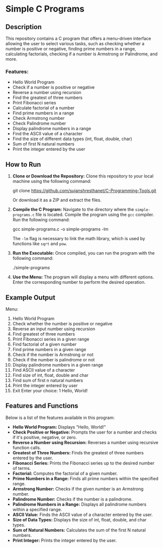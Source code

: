 Simple C Programs
=================

Description
-----------

This repository contains a C program that offers a menu-driven interface allowing the user to select various tasks, such as checking whether a number is positive or negative, finding prime numbers in a range, calculating factorials, checking if a number is Armstrong or Palindrome, and more.

### Features:

*   Hello World Program
*   Check if a number is positive or negative
*   Reverse a number using recursion
*   Find the greatest of three numbers
*   Print Fibonacci series
*   Calculate factorial of a number
*   Find prime numbers in a range
*   Check Armstrong number
*   Check Palindrome number
*   Display palindrome numbers in a range
*   Find the ASCII value of a character
*   Find the size of different data types (int, float, double, char)
*   Sum of first N natural numbers
*   Print the integer entered by the user

How to Run
----------

1.  **Clone or Download the Repository:** Clone this repository to your local machine using the following command:
    
    git clone https://github.com/sujanshresthanet/C-Programming-Tools.git
    
    Or download it as a ZIP and extract the files.
2.  **Compile the C Program:** Navigate to the directory where the `simple-programs.c` file is located. Compile the program using the `gcc` compiler. Run the following command:
    
    gcc simple-programs.c -o simple-programs -lm
    
    The `-lm` flag is necessary to link the math library, which is used by functions like `sqrt` and `pow`.
3.  **Run the Executable:** Once compiled, you can run the program with the following command:
    
    ./simple-programs
    
4.  **Use the Menu:** The program will display a menu with different options. Enter the corresponding number to perform the desired operation.

Example Output
--------------

Menu:
1. Hello World Program
2. Check whether the number is positive or negative
3. Reverse an input number using recursion
4. Find greatest of three numbers
5. Print Fibonacci series in a given range
6. Find factorial of a given number
7. Find prime numbers in a given range
8. Check if the number is Armstrong or not
9. Check if the number is palindrome or not
10. Display palindrome numbers in a given range
11. Find ASCII value of a character
12. Find size of int, float, double and char
13. Find sum of first n natural numbers
14. Print the integer entered by user
15. Exit
Enter your choice: 1
Hello, World!
    

Features and Functions
----------------------

Below is a list of the features available in this program:

*   **Hello World Program:** Displays "Hello, World!"
*   **Check Positive or Negative:** Prompts the user for a number and checks if it's positive, negative, or zero.
*   **Reverse a Number using Recursion:** Reverses a number using recursive function calls.
*   **Greatest of Three Numbers:** Finds the greatest of three numbers entered by the user.
*   **Fibonacci Series:** Prints the Fibonacci series up to the desired number of terms.
*   **Factorial:** Computes the factorial of a given number.
*   **Prime Numbers in a Range:** Finds all prime numbers within the specified range.
*   **Armstrong Number:** Checks if the given number is an Armstrong number.
*   **Palindrome Number:** Checks if the number is a palindrome.
*   **Palindrome Numbers in a Range:** Displays all palindrome numbers within a specified range.
*   **ASCII Value:** Finds the ASCII value of a character entered by the user.
*   **Size of Data Types:** Displays the size of int, float, double, and char types.
*   **Sum of Natural Numbers:** Calculates the sum of the first N natural numbers.
*   **Print Integer:** Prints the integer entered by the user.

